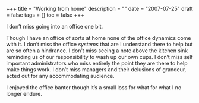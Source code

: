 +++
title = "Working from home"
description = ""
date = "2007-07-25"
draft = false
tags = []
toc = false
+++

I don’t miss going into an office one bit. 

Though I have an office of sorts at home none of the office dynamics come with it. I don’t miss the office *systems* that are I understand there to help but are so often a hindrance. I don’t miss seeing a note above the kitchen sink reminding us of our responsibility to wash up our own cups. I don’t miss self important administrators who miss entirely the point they are there to help make things work. I don’t miss managers and their delusions of grandeur, acted out for any accommodating audience. 

I enjoyed the office banter though it’s a small loss for what for what I no longer endure.